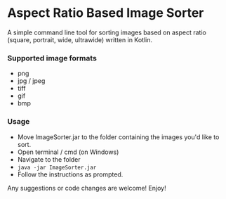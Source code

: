 # Aspect Ratio Based Image Sorter

A simple command line tool for sorting images based on aspect ratio (square, portrait, wide, ultrawide) written in Kotlin. 

### Supported image formats
- png
- jpg / jpeg
- tiff
- gif
- bmp

### Usage
- Move ImageSorter.jar to the folder containing the images you'd like to sort.
- Open terminal / cmd (on Windows)
- Navigate to the folder
- `java -jar ImageSorter.jar`
- Follow the instructions as prompted.

Any suggestions or code changes are welcome!
Enjoy!
